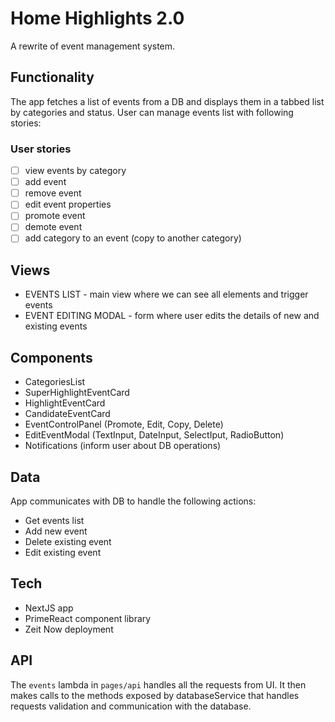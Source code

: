 # Home Highlights 2.0
A rewrite of event management system.

## Functionality
The app fetches a list of events from a DB and displays them in a tabbed list by categories and status. User can manage events list with following stories:

### User stories
* [ ] view events by category
* [ ] add event
* [ ] remove event
* [ ] edit event properties
* [ ] promote event
* [ ] demote event
* [ ] add category to an event (copy to another category)

## Views 
* EVENTS LIST - main view where we can see all elements and trigger events
* EVENT EDITING MODAL - form where user edits the details of new and existing events 

## Components
* CategoriesList
* SuperHighlightEventCard
* HighlightEventCard
* CandidateEventCard
* EventControlPanel (Promote, Edit, Copy, Delete)
* EditEventModal (TextInput, DateInput, SelectIput, RadioButton)
* Notifications (inform user about DB operations)

## Data
App communicates with DB to handle the following actions:
* Get events list
* Add new event
* Delete existing event
* Edit existing event

## Tech
* NextJS app
* PrimeReact component library
* Zeit Now deployment

## API
The `events` lambda in `pages/api` handles all the requests from UI. It then makes calls to the methods exposed by databaseService that handles requests validation and communication with the database.

